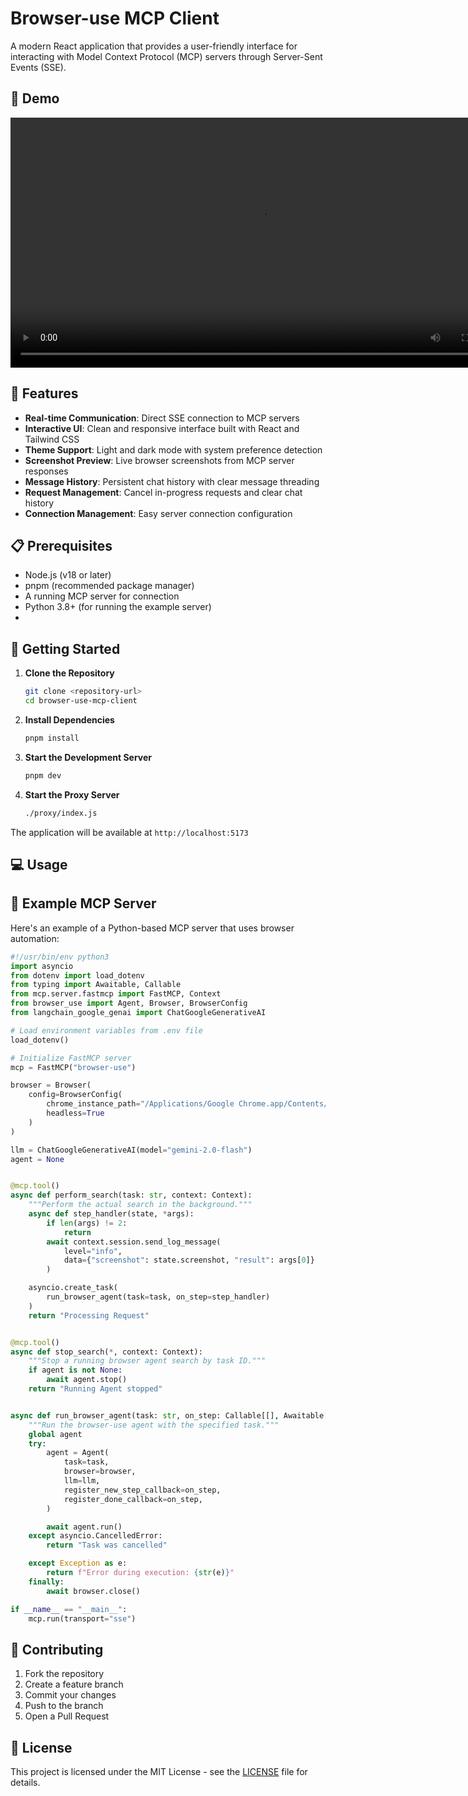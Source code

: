 # Browser-use MCP Client

A modern React application that provides a user-friendly interface for interacting with Model Context Protocol (MCP) servers through Server-Sent Events (SSE).

## 🎥 Demo

<div align="center">
  <video width="800" controls>
  <source src="assets/demo.mov" type="video/mov">
  </video>
</div>

## 🚀 Features

- **Real-time Communication**: Direct SSE connection to MCP servers
- **Interactive UI**: Clean and responsive interface built with React and Tailwind CSS
- **Theme Support**: Light and dark mode with system preference detection
- **Screenshot Preview**: Live browser screenshots from MCP server responses
- **Message History**: Persistent chat history with clear message threading
- **Request Management**: Cancel in-progress requests and clear chat history
- **Connection Management**: Easy server connection configuration

## 📋 Prerequisites

- Node.js (v18 or later)
- pnpm (recommended package manager)
- A running MCP server for connection
- Python 3.8+ (for running the example server)
-

## 🚀 Getting Started

1. **Clone the Repository**

   ```bash
   git clone <repository-url>
   cd browser-use-mcp-client
   ```

2. **Install Dependencies**

   ```bash
   pnpm install
   ```

3. **Start the Development Server**

   ```bash
   pnpm dev
   ```

4. **Start the Proxy Server**

   ```bash
   ./proxy/index.js
   ```

The application will be available at `http://localhost:5173`

## 💻 Usage

## 🤖 Example MCP Server

Here's an example of a Python-based MCP server that uses browser automation:

```python
#!/usr/bin/env python3
import asyncio
from dotenv import load_dotenv
from typing import Awaitable, Callable
from mcp.server.fastmcp import FastMCP, Context
from browser_use import Agent, Browser, BrowserConfig
from langchain_google_genai import ChatGoogleGenerativeAI

# Load environment variables from .env file
load_dotenv()

# Initialize FastMCP server
mcp = FastMCP("browser-use")

browser = Browser(
    config=BrowserConfig(
        chrome_instance_path="/Applications/Google Chrome.app/Contents/MacOS/Google Chrome --remote-debugging-port=9222",
        headless=True
    )
)

llm = ChatGoogleGenerativeAI(model="gemini-2.0-flash")
agent = None


@mcp.tool()
async def perform_search(task: str, context: Context):
    """Perform the actual search in the background."""
    async def step_handler(state, *args):
        if len(args) != 2:
            return
        await context.session.send_log_message(
            level="info",
            data={"screenshot": state.screenshot, "result": args[0]}
        )

    asyncio.create_task(
        run_browser_agent(task=task, on_step=step_handler)
    )
    return "Processing Request"


@mcp.tool()
async def stop_search(*, context: Context):
    """Stop a running browser agent search by task ID."""
    if agent is not None:
        await agent.stop()
    return "Running Agent stopped"


async def run_browser_agent(task: str, on_step: Callable[[], Awaitable[None]]):
    """Run the browser-use agent with the specified task."""
    global agent
    try:
        agent = Agent(
            task=task,
            browser=browser,
            llm=llm,
            register_new_step_callback=on_step,
            register_done_callback=on_step,
        )

        await agent.run()
    except asyncio.CancelledError:
        return "Task was cancelled"

    except Exception as e:
        return f"Error during execution: {str(e)}"
    finally:
        await browser.close()

if __name__ == "__main__":
    mcp.run(transport="sse")
```

## 🤝 Contributing

1. Fork the repository
2. Create a feature branch
3. Commit your changes
4. Push to the branch
5. Open a Pull Request

## 📄 License

This project is licensed under the MIT License - see the [LICENSE](LICENSE) file for details.
